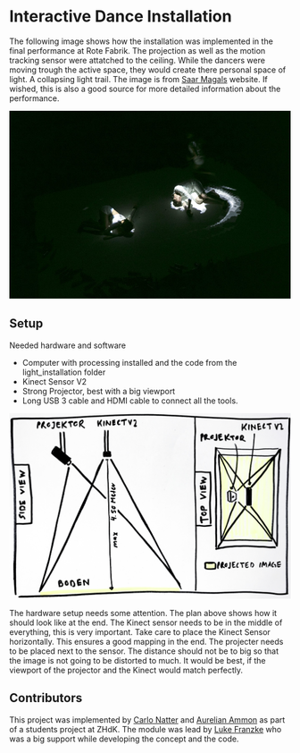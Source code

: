 # Interactive Dance Installation 

The following image shows how the installation was implemented in the final performance at Rote Fabrik. The projection as well as the motion tracking sensor were attatched to the ceiling. While the dancers were moving trough the active space, they would create there personal space of light. A collapsing light trail. The image is from [Saar Magals](http://www.saarmagal.com) website. If wished, this is also a good source for more detailed information about the performance.

![Impression Image](/images/installation_in_the_performance.jpg)

## Setup

Needed hardware and software
* Computer with processing installed and the code from the light_installation folder
* Kinect Sensor V2
* Strong Projector, best with a big viewport
* Long USB 3 cable and HDMI cable to connect all the tools.

![Plan](/images/setup_map.jpg)

The hardware setup needs some attention. The plan above shows how it should look like at the end. The Kinect sensor needs to be in the middle of everything, this is very important. Take care to place the Kinect Sensor horizontally. This ensures a good mapping in the end. The projecter needs to be placed next to the sensor. The distance should not be to big so that the image is not going to be distorted to much. It would be best, if the viewport of the projector and the Kinect would match perfectly.

## Contributors

This project was implemented by [Carlo Natter](https://github.com/CarlosGreatHouseOfFaultyGarbage) and [Aurelian Ammon](https://github.com/aurelianammon) as part of a students project at ZHdK. The module was lead by [Luke Franzke](https://www.lukefranzke.com/) who was a big support while developing the concept and the code.